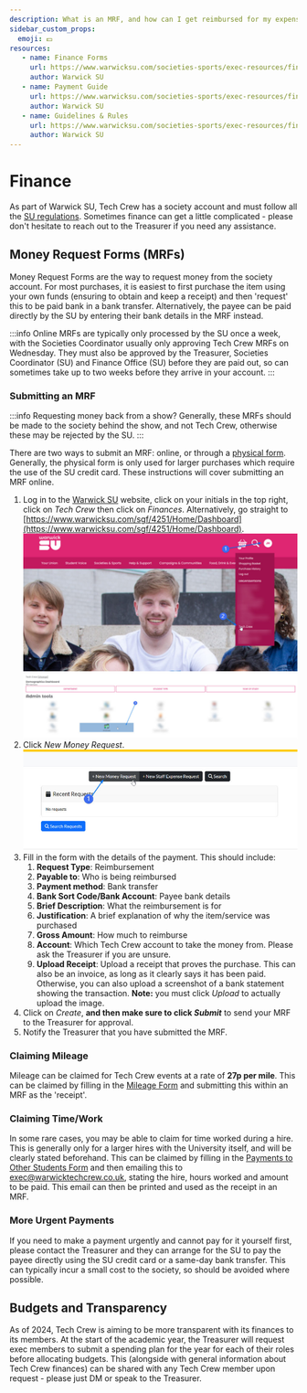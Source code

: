 ```yaml
---
description: What is an MRF, and how can I get reimbursed for my expenses?
sidebar_custom_props:
  emoji: 💵
resources:
   - name: Finance Forms
     url: https://www.warwicksu.com/societies-sports/exec-resources/finance/financeforms/
     author: Warwick SU
   - name: Payment Guide
     url: https://www.warwicksu.com/societies-sports/exec-resources/finance/sgfsystem/
     author: Warwick SU
   - name: Guidelines & Rules
     url: https://www.warwicksu.com/societies-sports/exec-resources/finance/guidelines/
     author: Warwick SU
---
```

# Finance
As part of Warwick SU, Tech Crew has a society account and must follow all the
[SU regulations](https://www.warwicksu.com/societies-sports/exec-resources/finance/guidelines/). Sometimes finance
can get a little complicated - please don't hesitate to reach out to the Treasurer if you need any assistance.

## Money Request Forms (MRFs)

Money Request Forms are the way to request money from the society account. For most purchases, it is easiest to
first purchase the item using your own funds (ensuring to obtain and keep a receipt) and then 'request' this to be
paid bank in a bank transfer. Alternatively, the payee can be paid directly by the SU by entering their bank details in
the MRF instead.

:::info
Online MRFs are typically only processed by the SU once a week, with the Societies Coordinator usually only
approving Tech Crew MRFs on Wednesday. They must also be approved by the Treasurer, Societies
Coordinator (SU) and Finance Office (SU) before they are paid out, so can sometimes take up to two weeks before they
arrive in your account.
:::


### Submitting an MRF

:::info
Requesting money back from a show? Generally, these MRFs should be made to the society behind the show, and not Tech
Crew, otherwise these may be rejected by the SU.
:::

There are two ways to submit an MRF: online, or through a
[physical form](https://www.warwicksu.com/societies-sports/exec-resources/finance/financeforms/). Generally, the
physical form is only used  for larger purchases which require the use of the SU credit card. These instructions will
cover submitting an MRF online.

1. Log in to the [Warwick SU](https://www.warwicksu.com) website, click on your initials in the top right, click on
   *Tech Crew* then click on *Finances*. Alternatively, go straight to
    [https://www.warwicksu.com/sgf/4251/Home/Dashboard](https://www.warwicksu.com/sgf/4251/Home/Dashboard).
   ![Submitting an MRF - Step 1](mrf-step-01.jpg)![Submitting an MRF - Step 2](mrf-step-02.jpg)
2. Click *New Money Request*.
   ![Submitting an MRF - Step 3](mrf-step-03.jpg)
3. Fill in the form with the details of the payment. This should include:
   1. **Request Type**: Reimbursement
   2. **Payable to**: Who is being reimbursed
   3. **Payment method**: Bank transfer
   4. **Bank Sort Code/Bank Account**: Payee bank details
   5. **Brief Description**: What the reimbursement is for
   6. **Justification**: A brief explanation of why the item/service was purchased
   7. **Gross Amount**: How much to reimburse
   8. **Account**: Which Tech Crew account to take the money from. Please ask the Treasurer if you are unsure.
   9. **Upload Receipt**: Upload a receipt that proves the purchase. This can also be an invoice, as long as it clearly
      says it has been paid. Otherwise, you can also upload a screenshot of a bank statement showing the transaction.
      **Note:** you must click *Upload* to actually upload the image.
4. Click on *Create*, **and then make sure to click *Submit*** to send your MRF to the Treasurer for approval.
5. Notify the Treasurer that you have submitted the MRF.

### Claiming Mileage

Mileage can be claimed for Tech Crew events at a rate of **27p per mile**. This can be claimed by filling in the
[Mileage Form](https://www.warwicksu.com/societies-sports/exec-resources/finance/financeforms/) and submitting this
within an MRF as the 'receipt'.

### Claiming Time/Work

In some rare cases, you may be able to claim for time worked during a hire. This is generally only for a larger hires
with the University itself, and will be clearly stated beforehand. This can be claimed by filling in the
[Payments to Other Students Form](https://www.warwicksu.com/societies-sports/exec-resources/finance/financeforms/)
and then emailing this to exec@warwicktechcrew.co.uk, stating the hire, hours worked and amount to be paid. This
email can then be printed and used as the receipt in an MRF.

### More Urgent Payments

If you need to make a payment urgently and cannot pay for it yourself first, please contact the Treasurer and they can
arrange for the SU to pay the payee directly using the SU credit card or a same-day bank transfer. This can typically
incur a small cost to the society, so should be avoided where possible.

## Budgets and Transparency

As of 2024, Tech Crew is aiming to be more transparent with its finances to its members. At the start of the academic
year, the Treasurer will request exec members to submit a spending plan for the year for each of their roles before
allocating budgets. This (alongside with general information about Tech Crew finances) can be shared with any
Tech Crew member upon request - please just DM or speak to the Treasurer.

